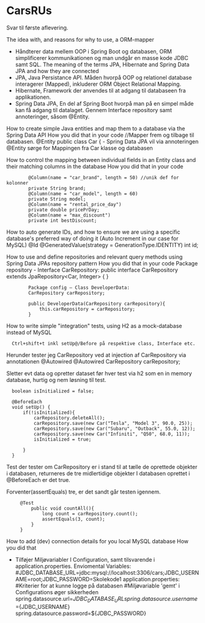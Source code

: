 # CarsRUs

Svar til første aflevering.


The idea with, and reasons for why to use, a ORM-mapper
-	Håndterer data mellem OOP i Spring Boot og databasen, ORM simplificerer kommunikationen og man undgår en masse kode JDBC samt SQL. 
The meaning of the terms JPA, Hibernate and Spring Data JPA and how they are connected
-	JPA, Java Persistance API. Måden hvorpå OOP og relationel database interagerer (Mapped), inkluderer ORM Object Relational Mapping.
-	Hibernate, Framework der anvendes til at adgang til databaseen fra applikationen.
-	Spring Data JPA, En del af Spring Boot hvorpå man på en simpel måde kan få adgang til datalaget. Gennem Interface repository samt annoteringer, såsom @Entity. 

How to create simple Java entities and map them to a database via the Spring Data API
   How you did that in your code
            //Mapper frem og tilbage til databasen.
            @Entity
            public class Car {
            -	Spring Data JPA vil via annoteringen @Entity sørge for Mappingen fra Car klasse og databasen

How to control the mapping between individual fields in an Entity class and their matching columns in the database
   How you did that in your code

            @Column(name = "car_brand", length = 50) //unik def for kolonner
            private String brand;
            @Column(name = "car_model", length = 60)
            private String model;
            @Column(name = "rental_price_day")
            private double pricePrDay;
            @Column(name = "max_discount")
            private int bestDiscount;

How to auto generate IDs, and how to ensure we are using a specific database's preferred way of doing it (Auto Increment in our case for  MySQL)
            @Id
            @GeneratedValue(strategy = GenerationType.IDENTITY)
            int id;

How to use and define repositories and relevant query methods using Spring Data JPAs repository pattern
   How you did that in your code
            Package repository  - Interface CarRepository:
            public interface CarRepository extends JpaRepository<Car, Integer> {
            }

            Package config – Class DeveloperData:
            CarRepository carRepository;
            
            public DeveloperData(CarRepository carRepository){
                this.carRepository = carRepository;
            }

How to write simple "integration" tests, using H2 as a mock-database instead of MySQL
   
      Ctrl+shift+t inkl setUp@/Before på respektive class, Interface etc.

Herunder tester jeg CarRepository ved at injection af CarRepository via annotationen @Autowired
      @Autowired
      CarRepository carRepository;

Sletter evt data og opretter dataset før hver test via h2 som en in memory database, hurtig og nem løsning til test.

      boolean isInitialized = false;
      
      @BeforeEach
      void setUp() {
          if(!isInitialized){
              carRepository.deleteAll();
              carRepository.save(new Car("Tesla", "Model 3", 90.0, 25));
              carRepository.save(new Car("Subaru", "Outback", 55.0, 12));
              carRepository.save(new Car("Infiniti", "Q50", 68.0, 11));
              isInitialized = true;
      
          }
      }


Test der tester om CarRepository er i stand til at tælle de oprettede objekter i databasen, returneres de tre midlertidige objekter I databasen oprettet i @BeforeEach er det true. 

Forventer(assertEquals) tre, er det sandt går testen igennem.

         @Test
             public void countAll(){
                 long count = carRepository.count();
                 assertEquals(3, count);
             }
         }


How to add (dev) connection details for you local MySQL database
   How you did that
-	Tilføjer Miljøvariabler I Configuration, samt tilsvarende i application.properties.
      Enviomental Variables:
 	          #JDBC_DATABASE_URL=jdbc:mysql://localhost:3306/cars;JDBC_USERNAME=root;JDBC_PASSWORD=Skolekode1
 	    application.properties:
 	         #Kriterier for at kunne logge på databasen
            #Miljøvariable 'gemt' i Configurations øger sikkerheden
            spring.datasource.url=${JDBC_DATABASE_URL}
            spring.datasource.username=${JDBC_USERNAME}
            spring.datasource.password=${JDBC_PASSWORD}

